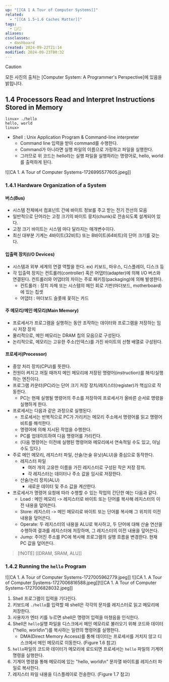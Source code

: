 ```yaml
---
up: "[[CA 1 A Tour of Computer Systems]]"
related:
  - "[[CA 1.5~1.6 Caches Matter]]"
tags:
  - 📝/🌱️
aliases: 
cssclasses:
  - dashboard
created: 2024-09-22T21:14
modified: 2024-09-23T00:32
---
```

> [!CAUTION] 
> 모든 사진의 출처는 [Computer System: A Programmer's Perspective]에 있음을 밝힙니다. 
## 1.4 Processors Read and Interpret Instructions Stored in Memory

```shell
linux> ./hello
hello, world
linux>
```

- Shell : Unix Application Program & Command-line interpreter
	- Command line 입력을 받아 command를 수행한다. 
	- Command가 아니라면 실행 파일의 이름으로 가정하고 파일을 실행한다.
	- 그러므로 위 코드는 hello라는 실행 파일을 실행하라는 명령어로, hello, world를 출력하게 된다.

![[CA 1. A Tour of Computer Systems-1726995577605.jpeg]]

### 1.4.1 Hardware Organization of a System

#### 버스(Bus)
- 시스템 전체에서 컴포넌트 간에 바이트 정보를 주고 받는 전기 전선의 모음
- 일반적으로 단어라는 고정 크기의 바이트 뭉치(chunk)로 전송되도록 설계되어 있다.
- 고정 크기 바이트는 시스템 마다 달라지는 매개변수이다.
- 최신 대부분 기계는 4바이트(32비트) 또는 8바이트(64비트)의 단어 크기를 갖는다.

#### 입출력 장치(I/O Devices)
- 시스템과 외부 세계의 연결 역할을 한다. ex) 키보드, 마우스, 디스플레이, 디스크 등
- 각 입출력 장치는 컨트롤러(controller) 혹은 어댑터(adapter)에 의해 I/O 버스와 연결된다. 컨트롤러와 어댑터의 차이는 주로 패키징(packaging)에 의해 발생한다.
	- 컨트롤러 : 장치 자체 또는 시스템의 메인 회로 기판(마더보드, motherboard)에 있는 칩셋
	- 어댑터 : 마더보드 슬롯에 꽃히는 카드

#### 주 메모리/메인 메모리(Main Memory)
- 프로세서가 프로그램을 실행하는 동안 조작하는 데이터와 프로그램을 저장하는 임시 저장 장치
- 물리적으로, 메인 메모리는 DRAM 칩의 모음으로 구성된다.
- 논리적으로, 메모리는 고유한 주소(인덱스)를 가진 바이트의 선형 배열로 구성된다.


#### 프로세서(Processor)
- 중앙 처리 장치(CPU)를 뜻한다.
- 전원이 켜지고 꺼질 때까지 메인 메모리에 저장된 명령어(instruction)를 해석/실행 하는 엔진이다. 
- 프로그램 카운터(PC)라는 단어 크기 저장 장치/레지스터(register)가 핵심으로 작동한다.
	- PC는 현재 실행될 명령어의 주소를 저장하여 프로세서가 올바른 순서로 명령을 실행하게 한다.
- 프로세서는 다음과 같은 과정으로 실행된다.
	- 프로세서는 반복적으로 PC가 가리키는 메모리 주소에서 명령어를 읽고 명령어 비트를 해석한다.
	- 명령어에 의해 지시된 작업을 수행한다. 
	- PC를 업데이트하여 다음 명령어를 가리킨다.
	- (다음 명령어는 이전에 실행된 명령어와 메모리에서 연속적일 수도 있고, 아닐 수도 있다.)
- 주로 메인 메모리, 레지스터 파일, 산술/논술 유닛(ALU)을 중심으로 동작한다.
	- 레지스터 파일
	    - 여러 개의 고유한 이름을 가진 레지스터로 구성된 작은 저장 장치.
	    - 각 레지스터는 데이터나 주소 값을 임시로 저장한다.
	- 산술/논리 장치(ALU)
	    - 새로운 데이터 및 주소 값을 계산한다.
- 프로세서가 명령어 요청에 따라 수행할 수 있는 작업의 간단한 예는 다음과 같다.
	- Load : 메인 메모리 -> 레지스터로 바이트 또는 단어를 복사해 레지스터의 이전 내용을 덮어쓴다.
	- Store: 레지스터 -> 메인 메모리로 바이트 또는 단어를 복사해 그 위치의 이전 내용을 덮어쓴다.
	- Operate: 두 레지스터의 내용을 ALU로 복사하고, 두 단어에 대해 산술 연산을 수행하여 결과를 레지스터에 저장하며, 그 레지스터의 이전 내용을 덮어쓴다.
	- Jump: 주어진 주소를 PC에 복사해 프로그램의 실행 흐름을 변경한다. 현재 PC 값을 덮어쓴다.

> [!NOTE] [[DRAM, SRAM, ALU]]

### 1.4.2 Running the `hello` Program

![[CA 1. A Tour of Computer Systems-1727005962779.jpeg]]
![[CA 1. A Tour of Computer Systems-1727006816588.jpeg]]![[CA 1. A Tour of Computer Systems-1727006828032.jpeg]]

1. Shell 프로그램이 입력을 기다린다.
2. 키보드에 `./hello`를 입력할 때 shell은 각각의 문자를 레지스터로 읽고 메모리에 저장한다.
3. 사용자가 엔터 키를 누르면 shell은 명령어 입력을 마쳤음을 인식한다.
4. Shell은 `hello`실행 파일을 디스크에서 메인 메모리로 불러오기 위해 코드와 데이터("hello, world\\n")를 복사하는 일련의 명령어를 실행한다.
	- DMA(Direct Memory Access)를 통해 데이터는 프로세서를 거치지 않고 디스크에서 메인 메모리로 이동한다. (Figure 1.6 참고)
5. `hello`파일의 코드와 데이터가 메모리에 로드되면 프로세서는 `hello` 파일의 기계어 명령을 실행한다.
6. 기계어 명령을 통해 메모리에 있는 "hello, world\\n" 문자열 바이트를 레지스터 파일로 복사한다.
7. 레지스터 파일 내용을 디스플레이로 전송한다. (Figure 1.7 참고)